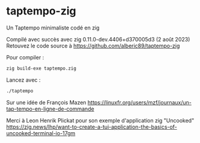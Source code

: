 # taptempo-zig
Un Taptempo minimaliste codé en zig

Compilé avec succès avec zig 0.11.0-dev.4406+d370005d3 (2 août 2023)
Retouvez le code source à <https://github.com/alberic89/taptempo-zig>

Pour compiler :
```bash
zig build-exe taptempo.zig
```
Lancez avec :
```bash
./taptempo
```

Sur une idée de François Mazen
https://linuxfr.org/users/mzf/journaux/un-tap-tempo-en-ligne-de-commande

Merci à Leon Henrik Plickat pour son exemple d'application zig "Uncooked"
https://zig.news/lhp/want-to-create-a-tui-application-the-basics-of-uncooked-terminal-io-17gm
